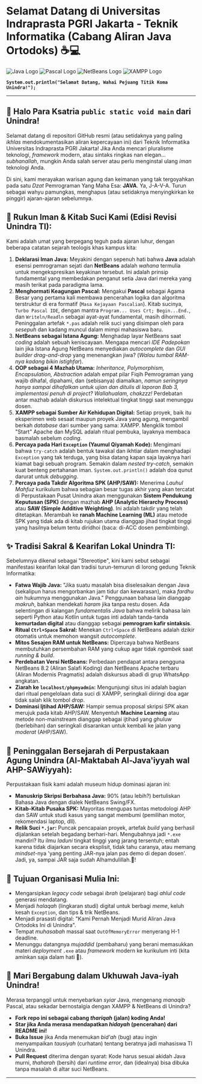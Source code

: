 # Selamat Datang di Universitas Indraprasta PGRI Jakarta - Teknik Informatika (Cabang Aliran Java Ortodoks) ☕️💻

<!-- Baris Badge yang Direvisi -->
![Java Logo](https://img.shields.io/badge/Agama%20(Mayoritas)-Java-orange?style=for-the-badge&logo=java) ![Pascal Logo](https://img.shields.io/badge/Agama%20Pendahulu-Pascal%20-lightgrey?style=for-the-badge&logo=pascal) ![NetBeans Logo](https://img.shields.io/badge/Kiblat%20Resmi-NetBeans-blue?style=for-the-badge&logo=apache-netbeans) ![XAMPP Logo](https://img.shields.io/badge/Sumber%20Berkah-XAMPP-green?style=for-the-badge&logo=xampp)

**`System.out.println("Selamat Datang, Wahai Pejuang Titik Koma Unindra!");`**

---

## 👋 Halo Para Ksatria `public static void main` dari Unindra!

Selamat datang di repositori GitHub resmi (atau setidaknya yang paling *ikhlas* mendokumentasikan aliran kepercayaan ini) dari Teknik Informatika Universitas Indraprasta PGRI Jakarta! Jika Anda mencari pluralisme teknologi, *framework* modern, atau sintaks ringkas nan elegan... *subhanallah*, mungkin Anda salah server atau perlu menginstal ulang *iman* teknologi Anda.

Di sini, kami merayakan warisan agung dan keimanan yang tak tergoyahkan pada satu *Dzat* Pemrograman Yang Maha Esa: **JAVA**. Ya, J-A-V-A. Turun sebagai wahyu pamungkas, menghapus (atau setidaknya menyingkirkan ke pinggir) ajaran-ajaran sebelumnya.

## 🙏 Rukun Iman & Kitab Suci Kami (Edisi Revisi Unindra TI):

Kami adalah umat yang berpegang teguh pada ajaran luhur, dengan beberapa catatan sejarah teologis khas kampus kita:

1.  **Deklarasi Iman Java:** Meyakini dengan sepenuh hati bahwa **Java** adalah esensi pemrograman sejati dan **NetBeans** adalah *wahana* termulia untuk mengekspresikan keyakinan tersebut. Ini adalah prinsip fundamental yang membedakan penganut setia Java dari mereka yang masih terikat pada paradigma lama.
2.  **Menghormati Keagungan Pascal:** Mengakui **Pascal** sebagai Agama Besar yang pertama kali membawa pencerahan logika dan algoritma terstruktur di era formatif (`Masa Kejayaan Pascalian`). Kitab sucinya, `Turbo Pascal IDE`, dengan mantra `Program... Uses Crt; Begin...End.`, dan `Writeln/Readln` sebagai ayat-ayat fundamental, masih dihormati. Peninggalan artefak `*.pas` adalah relik suci yang disimpan oleh para *sesepuh* dan kadang muncul dalam mimpi mahasiswa baru.
4.  **NetBeans sebagai Istana Agung:** Menghadap layar NetBeans saat *coding* adalah sebuah keniscayaan. Mengapa mencari *IDE Padepokan* lain jika Istana Agung NetBeans menyediakan *autocomplete* dan *GUI builder drag-and-drop* yang menenangkan jiwa? (*Walau tumbal RAM-nya kadang bikin istighfar*).
5.  **OOP sebagai 4 Mazhab Utama:** *Inheritance, Polymorphism, Encapsulation, Abstraction* adalah empat pilar Fiqih Pemrograman yang wajib dihafal, dipahami, dan (sebisanya) diamalkan, *namun seringnya hanya sampai dihafalkan untuk ujian dan ditulis di laporan Bab 3, implementasi penuh di project? Wallahualam, chakzzz!* Perdebatan antar mazhab adalah diskursus intelektual tingkat tinggi saat menunggu dosen.
6.  **XAMPP sebagai Sumber Air Kehidupan Digital:** Setiap proyek, baik itu eksperimen web sesaat maupun proyek Java yang agung, mengambil berkah *database* dari sumber yang sama: XAMPP. Mengklik tombol "Start" Apache dan MySQL adalah ritual pembuka, layaknya membaca basmalah sebelum *coding*.
7.  **Percaya pada Hari `Exception` (Yaumul Qiyamah Kode):** Mengimani bahwa `try-catch` adalah bentuk tawakal dan ikhtiar dalam menghadapi `Exception` yang tak terduga, yang bisa datang kapan saja layaknya hari kiamat bagi sebuah program. Semakin dalam *nested try-catch*, semakin kuat benteng pertahanan iman. `System.out.println()` adalah doa qunut darurat untuk *debugging*.
8.  **Percaya pada Takdir Algoritma SPK (AHP/SAW):** Menerima *Lauhul Mahfuz* kurikulum bahwa sebagian besar tugas akhir yang akan tercatat di Perpustakaan Pusat Unindra akan menggunakan **Sistem Pendukung Keputusan (SPK)** dengan mazhab **AHP (Analytic Hierarchy Process)** atau **SAW (Simple Additive Weighting)**. Ini adalah takdir yang telah ditetapkan. Merambah ke **ranah Machine Learning (ML)** atau metode SPK yang tidak ada di kitab rujukan utama dianggap jihad tingkat tinggi yang hasilnya belum tentu diridhoi (baca: di-ACC dosen pembimbing).

## ✨ Tradisi Sakral & Kearifan Lokal Unindra TI:

Sebelumnya dikenal sebagai "Stereotipe", kini kami sebut sebagai manifestasi kearifan lokal dan tradisi turun-temurun di lorong gedung Teknik Informatika:

*   **Fatwa Wajib Java:** "Jika suatu masalah bisa diselesaikan dengan Java (sekalipun harus mengorbankan jam tidur dan kewarasan), maka *fardhu ain* hukumnya menggunakan Java." Penggunaan bahasa lain dianggap *makruh*, bahkan mendekati *haram* jika tanpa restu dosen. Ada selentingan di kalangan *fundamentalis Java* bahwa melirik bahasa lain seperti Python atau Kotlin untuk tugas inti adalah tanda-tanda **kemurtadan digital** atau dianggap sebagai **pemrogram kafir sintaksis**.
*   **Ritual `Ctrl+Space` Sakral:** Menekan `Ctrl+Space` di NetBeans adalah dzikir otomatis untuk memohon wangsit *autocomplete*.
*   **Mitos Sesajen RAM untuk NetBeans:** Dipercaya bahwa NetBeans membutuhkan persembahan RAM yang cukup agar tidak *ngambek* saat *running & build*.
*   **Perdebatan Versi NetBeans:** Perbedaan pendapat antara pengguna NetBeans 8.2 (Aliran Salafi Koding) dan NetBeans Apache terbaru (Aliran Modernis Pragmatis) adalah diskursus abadi di grup WhatsApp angkatan.
*   **Ziarah ke `localhost/phpmyadmin`:** Mengunjungi situs ini adalah bagian dari ritual pengelolaan data suci di XAMPP, seringkali diiringi doa agar tidak salah klik tombol *drop*.
*   **Dominasi Ijtihad AHP/SAW:** Hampir semua proposal skripsi SPK akan merujuk pada kitab AHP/SAW. Menyentuh **Machine Learning** atau metode non-mainstream dianggap sebagai ijtihad yang *ghuluw* (berlebihan) dan seringkali disarankan untuk kembali ke jalan yang *moderat* (AHP/SAW).

## 📜 Peninggalan Bersejarah di Perpustakaan Agung Unindra (Al-Maktabah Al-Java'iyyah wal AHP-SAWiyyah):

Perpustakaan fisik kami adalah museum hidup dominasi ajaran ini:

*   **Manuskrip Skripsi Berbahasa Java:** 90% (atau lebih?) bertuliskan Bahasa Java dengan dialek NetBeans Swing/FX.
*   **Kitab-Kitab Pusaka SPK:** Mayoritas mengupas tuntas metodologi AHP dan SAW untuk studi kasus yang sangat membumi (pemilihan motor, rekomendasi laptop, dll).
*   **Relik Suci `*.jar`:** Puncak pencapaian proyek, artefak *build* yang berhasil dijalankan setelah begadang berhari-hari. Mengubahnya jadi `*.exe` mandiri? Itu ilmu *laduni* tingkat tinggi yang jarang tersentuh; entah karena tidak diajarkan secara eksplisit, tidak tahu caranya, atau memang *mindset*-nya 'yang penting JAR-nya jalan pas demo di depan dosen'. Jadi, ya, sampai JAR saja sudah Alhamdulillah.🗿!

## 🎯 Tujuan Organisasi Mulia Ini:

*   Mengarsipkan *legacy code* sebagai *ibrah* (pelajaran) bagi *ahlul code* generasi mendatang.
*   Menjadi *halaqah* (lingkaran studi) digital untuk berbagi *meme*, keluh kesah `Exception`, dan tips & trik NetBeans.
*   Menjadi prasasti digital: "Kami Pernah Menjadi Murid Aliran Java Ortodoks Ini di Unindra".
*   Tempat *muhasabah* massal saat `OutOfMemoryError` menyerang H-1 deadline.
*   Menunggu datangnya *mujaddid* (pembaharu) yang berani memasukkan materi *deployment* `.exe` atau *framework* modern ke kurikulum inti (kita aminkan saja dalam hati 🗿).

## 🤝 Mari Bergabung dalam Ukhuwah Java-iyah Unindra!

Merasa terpanggil untuk menyebarkan *syiar* Java, mengenang *manaqib* Pascal, atau sekadar bernostalgia dengan XAMPP & NetBeans di Unindra?
*   **Fork repo ini sebagai cabang *thariqah* (jalan) koding Anda!**
*   **Star jika Anda merasa mendapatkan *hidayah* (pencerahan) dari README ini!**
*   **Buka Issue** jika Anda menemukan *bid'ah* (bug) atau ingin menyampaikan *tausiyah* (curhatan) tentang beratnya jadi mahasiswa TI Unindra.
*   **Pull Request** diterima dengan syarat: Kode harus sesuai akidah Java murni, *thaharah* (bersih) dari *runtime error*, dan (idealnya) bisa dibuka tanpa masalah di altar suci NetBeans.

---
